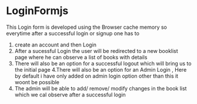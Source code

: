 # LoginFormjs
This  Login form is developed using the Browser cache memory so everytime after a successful login or signup one has to 
1. create an account and then Login 
2. After a sucessful Login the user will be redirected to a new booklist page where he can observe a list of books with details
3. There will also be an option for a successful logout which will bring us to the initial page
4.There will also be an option for an Admin Login  , Here by default i have only added on admin login option other than this it woont be possible 
5. The admin will be able to add/ remove/ modify changes in the book list which we cal observe after a successful login 
